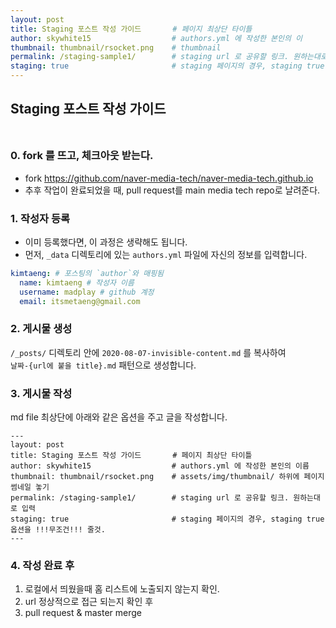 ```yaml
---
layout: post
title: Staging 포스트 작성 가이드       # 페이지 최상단 타이틀
author: skywhite15                  # authors.yml 에 작성한 본인의 이
thumbnail: thumbnail/rsocket.png    # thumbnail
permalink: /staging-sample1/        # staging url 로 공유할 링크. 원하는대로 입력
staging: true                       # staging 페이지의 경우, staging true 옵션을 !!!무조건!!! 줄것.
---
```

## Staging 포스트 작성 가이드 <br><br>
### 0. fork 를 뜨고, 체크아웃 받는다.
- fork https://github.com/naver-media-tech/naver-media-tech.github.io
- 추후 작업이 완료되었을 때, pull request를 main media tech repo로 날려준다.

### 1. 작성자 등록
- 이미 등록했다면, 이 과정은 생략해도 됩니다.
- 먼저, `_data` 디렉토리에 있는 `authors.yml` 파일에 자신의 정보를 입력합니다.
```yml
kimtaeng: # 포스팅의 `author`와 매핑됨
  name: kimtaeng # 작성자 이름
  username: madplay # github 계정
  email: itsmetaeng@gmail.com
```

### 2. 게시물 생성
`/_posts/` 디렉토리 안에 `2020-08-07-invisible-content.md` 를 복사하여 <br>
`날짜-{url에 붙을 title}.md` 패턴으로 생성합니다. 

### 3. 게시물 작성 
md file 최상단에 아래와 같은 옵션을 주고 글을 작성합니다.
```
---
layout: post
title: Staging 포스트 작성 가이드       # 페이지 최상단 타이틀
author: skywhite15                  # authors.yml 에 작성한 본인의 이름
thumbnail: thumbnail/rsocket.png    # assets/img/thumbnail/ 하위에 페이지 썸네일 놓기
permalink: /staging-sample1/        # staging url 로 공유할 링크. 원하는대로 입력
staging: true                       # staging 페이지의 경우, staging true 옵션을 !!!무조건!!! 줄것.
---
```

### 4. 작성 완료 후 
1. 로컬에서 띄웠을때 홈 리스트에 노출되지 않는지 확인.
2. url 정상적으로 접근 되는지 확인 후
3. pull request & master merge
